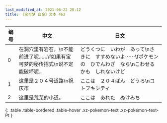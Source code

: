 ```yaml
---
last_modified_at: 2021-06-22 20:12
title: 《宝可梦 白金》文本 463
---
```

| 编号 | 中文 | 日文 |
| ---- | ---- | ---- |
| 0 | 在洞穴里有岩石，\n不能前进了呢……\f如果有宝可梦的秘传招式\n说不定能破坏呢， | どうくつに　いわが　あって\nさきに　すすめないよ⋯⋯\fポケモンの　ひでんわざ　なら\nこわせるかも　しれないけど |
| 1 | 这里是２０４号道路\n祝庆市 | ここは　２０４ばん　どうろ\nコトブキシティ |
| 2 | 这里是荒芜的小道。 | ここは　あれた　ぬけみち |
{: .table .table-bordered .table-hover .xz-pokemon-text .xz-pokemon-text-Pt }